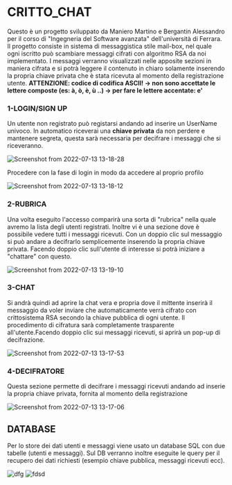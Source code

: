 # CRITTO_CHAT 
Questo è un progetto sviluppato da Maniero Martino e Bergantin Alessandro per il corso di "Ingegneria del Software avanzata" dell'università di Ferrara.
Il progetto consiste in sistema di messaggistica stile mail-box, nel quale ogni iscritto può scambiare messaggi cifrati con algoritmo RSA da noi implementato.
I messaggi verranno visualizzati nelle apposite sezioni in maniera cifrata e si potrà leggere il contenuto in chiaro solamente inserendo la propria chiave privata che è stata ricevuta al momento della registrazione utente.
**ATTENZIONE: codice di codifica ASCII! -> non sono accettate le lettere composte (es: à, ò, è, ù ..) -> per fare le lettere accentate: e'**


### 1-LOGIN/SIGN UP
Un utente non registrato può registarsi andando ad inserire un UserName univoco. In automatico riceverai una **chiave privata** da non perdere e mantenere segreta, questa sarà necessaria per decifrare i messaggi che si riceveranno.

![Screenshot from 2022-07-13 13-18-28](https://user-images.githubusercontent.com/100956253/178722404-5e571255-f623-4854-a618-ac9371e6bdc8.png)

Procedere con la fase di login in modo da accedere al proprio profilo

![Screenshot from 2022-07-13 13-18-12](https://user-images.githubusercontent.com/100956253/178722193-855e60c1-99c8-448e-a9a5-b05de0be900e.png)


### **2-RUBRICA** 
Una volta eseguito l'accesso comparirà una sorta di "rubrica" nella quale avremo la lista degli utenti registrati. Inoltre vi è una sezione dove è possibile vedere tutti i messaggi ricevuti. Con un doppio clic sul messaggio si può andare a decifrarlo semplicemente inserendo la propria chiave privata.
Facendo doppio clic sull'utente di interesse si potrà iniziare a "chattare" con questo.

![Screenshot from 2022-07-13 13-19-10](https://user-images.githubusercontent.com/100956253/178727900-89755a06-578f-419e-95d1-009cf4d8b013.png)


### **3-CHAT**
Si andrà quindi ad aprire la chat vera e propria dove il mittente inserirà il messaggio da voler inviare che automaticamente verrà cifrato con crittosistema RSA secondo la chiave pubblica di ogni utente. Il procedimento di cifratura sarà completamente trasparente all'utente.Facendo doppio clic sui messaggi ricevuti, si aprirà un pop-up di decifrazione.

![Screenshot from 2022-07-13 13-17-53](https://user-images.githubusercontent.com/100956253/178727145-6d181721-fd7c-4b26-9f12-39ad9f5b7a1f.png)

### **4-DECIFRATORE**
Questa sezione permette di decifrare i messaggi ricevuti andando ad inserie la propria chiave privata, fornita al momento della registrazione

![Screenshot from 2022-07-13 13-17-06](https://user-images.githubusercontent.com/100956253/178727963-d945a01f-60ed-4a4e-ba16-e368a196b027.png)


## DATABASE
Per lo store dei dati utenti e messaggi viene usato un database SQL con due tabelle (utenti e messaggi). Sul DB verranno inoltre eseguite le query per il recupero dei dati richiesti (esempio chiave pubblica, messaggi ricevuti ecc).

![dfg](https://user-images.githubusercontent.com/100956253/178734636-8674eb33-76cb-4491-8625-934350af1003.jpg)
![fdsd](https://user-images.githubusercontent.com/100956253/178734686-d6192293-d924-4395-8768-2559511aed0e.jpg)
